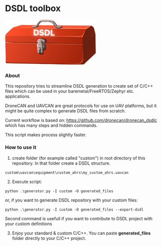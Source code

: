 # DSDL toolbox
<img src="./doc/logo.png" alt="drawing" width="300"/>

### About

This repository tries to streamline DSDL generation to create set of C/C++ files which can be used in your baremetal/FreeRTOS/Zephyr etc. applications. 

DroneCAN and UAVCAN are great protocols for use on UAV platforms, but it might be quite complex to generate DSDL files from scratch. 

Current workflow is based on:
https://github.com/dronecan/dronecan_dsdlc
which has many steps and hidden commands. 


This script makes process slightly faster.


### How to use it


1.  create folder (for example called "custom") in root directory of this repository. In that folder create a DSDL structure.
```rst
custom\uavcan\equipment\custom_ahrs\my_custom_ahrs.uavcan
```
2. Execute script:
```shell
python .\generator.py -I custom -O generated_files
```
or, if you want to generate DSDL repository with your custom files:
```shell
python .\generator.py -I custom -O generated_files --export-dsdl
```
Second command is usefull if you want to contribute to DSDL project with your custom definitions

3. Enjoy your standard & custom C/C++. You can paste **generated_files** folder directly to your C/C++ project. 




